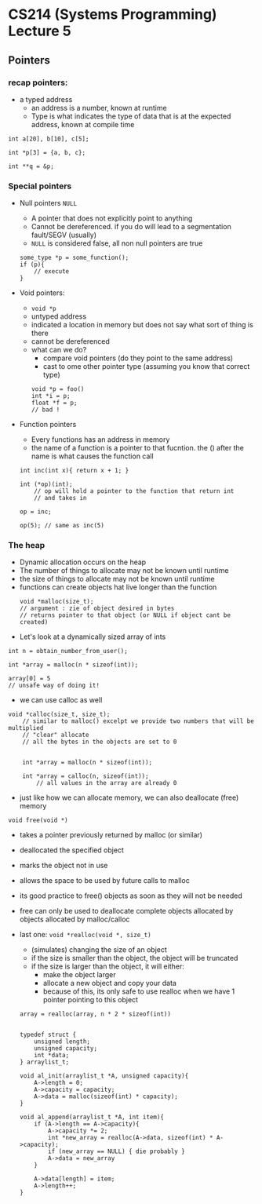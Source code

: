 # CS214 (Systems Programming) Lecture 5

## Pointers

### recap pointers:
- a typed address
    - an address is a number, known at runtime
    - Type is what indicates the type of data that is at the expected address, known at compile time
```
int a[20], b[10], c[5];

int *p[3] = {a, b, c};

int **q = &p;

```

### Special pointers
- Null pointers ```NULL```
    - A pointer that does not explicitly point to anything
    - Cannot be dereferenced. if you do will lead to a segmentation fault/SEGV (usually)
    - ```NULL``` is considered false, all non null pointers are true
    ```
    some_type *p = some_function();
    if (p){
        // execute
    }
    ```
- Void pointers:
    - ```void *p```
    - untyped address
    - indicated a location in memory but does not say what sort of thing is there
    - cannot be dereferenced
    - what can we do?
        - compare void pointers (do they point to the same address)
        - cast to ome other pointer type (assuming you know that correct type)
        ```
        void *p = foo()
        int *i = p;
        float *f = p;
        // bad !
        ```

- Function pointers
    - Every functions has an address in memory
    - the name of a function is a pointer to that fucntion. the () after the name is what causes the function call
    ```
    int inc(int x){ return x + 1; }

    int (*op)(int);
        // op will hold a pointer to the function that return int
        // and takes in
    
    op = inc;

    op(5); // same as inc(5)
    ```

### The heap
- Dynamic allocation occurs on the heap
- The number of things to allocate may not be known until runtime
- the size of things to allocate may not be known until runtime
- functions can create objects hat live longer than the function
    ```
    void *malloc(size_t);
    // argument : zie of object desired in bytes
    // returns pointer to that object (or NULL if object cant be created)
    ```
- Let's look at a dynamically sized array of ints
```
int n = obtain_number_from_user();

int *array = malloc(n * sizeof(int));

array[0] = 5
// unsafe way of doing it!
```
- we can use calloc as well
```
void *calloc(size_t, size_t);
    // similar to malloc() excelpt we provide two numbers that will be multiplied
    // "clear" allocate
    // all the bytes in the objects are set to 0


    int *array = malloc(n * sizeof(int));

    int *array = calloc(n, sizeof(int));
        // all values in the array are already 0
```
- just like how we can allocate memory, we can also deallocate (free) memory
```
void free(void *)
```
- takes a pointer previously returned by malloc (or similar)
- deallocated the specified object
- marks the object not in use
- allows the space to be used by future calls to malloc
- its good practice to free() objects as soon as they will not be needed
- free can only be used to deallocate complete objects allocated by objects allocated by malloc/calloc

- last one: ```void *realloc(void *, size_t)```
    - (simulates) changing the size of an object
    - if the size is smaller than the object, the object will be truncated
    - if the size is larger than the object, it will either:
        - make the object larger
        - allocate a new object and copy your data
        - because of this, its only safe to use realloc when we have 1 pointer pointing to this object
    ```
    array = realloc(array, n * 2 * sizeof(int))


    typedef struct {
        unsigned length;
        unsigned capacity;
        int *data;
    } arraylist_t;

    void al_init(arraylist_t *A, unsigned capacity){
        A->length = 0;
        A->capacity = capacity;
        A->data = malloc(sizeof(int) * capacity);
    }

    void al_append(arraylist_t *A, int item){
        if (A->length == A->capacity){
            A->capacity *= 2;
            int *new_array = realloc(A->data, sizeof(int) * A->capacity);
            if (new_array == NULL) { die probably }
            A->data = new_array
        }

        A->data[length] = item;
        A->length++;
    }

    ```
